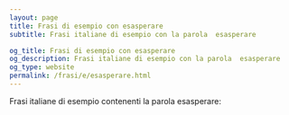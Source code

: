 ```yaml
---
layout: page
title: Frasi di esempio con esasperare 
subtitle: Frasi italiane di esempio con la parola  esasperare

og_title: Frasi di esempio con esasperare 
og_description: Frasi italiane di esempio con la parola  esasperare
og_type: website
permalink: /frasi/e/esasperare.html
---
```


Frasi italiane di esempio contenenti la parola esasperare:


